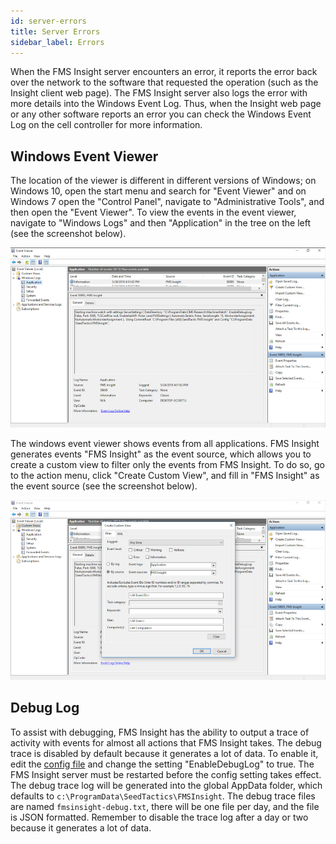 ```yaml
---
id: server-errors
title: Server Errors
sidebar_label: Errors
---
```


When the FMS Insight server encounters an error, it reports the error back over the network to the
software that requested the operation (such as the Insight client web page).  The FMS Insight server
also logs the error with more details into the Windows Event Log.  Thus, when the Insight web page or
any other software reports an error you can check the Windows Event Log on the cell controller
for more information.

## Windows Event Viewer

 The location of the viewer is different in different versions of Windows;
on Windows 10, open the start menu and search for "Event Viewer" and on Windows 7 open the "Control Panel",
navigate to "Administrative Tools", and then open the "Event Viewer". To view the events in the event viewer,
navigate to "Windows Logs" and then "Application" in the tree on the left (see the screenshot below).

![Screenshot of Windows 10 Event Viewer](assets/insight-event-viewer.jpg)

The windows event viewer shows events from all applications.  FMS Insight generates events "FMS Insight"
as the event source, which allows you to create a custom view to filter only the events from FMS Insight.
To do so, go to the action menu, click "Create Custom View", and fill in "FMS Insight" as the event source
(see the screenshot below).

![Screenshot of creating a custom event view](assets/insight-event-custom-view.jpg)

## Debug Log

To assist with debugging, FMS Insight has the ability to output a trace of
activity with events for almost all actions that FMS Insight takes. The debug
trace is disabled by default because it generates a lot of data. To enable
it, edit the [config file](server-config.md) and change the setting
"EnableDebugLog" to true. The FMS Insight server must be restarted before the
config setting takes effect. The debug trace log will be generated into the
global AppData folder, which defaults to `c:\ProgramData\SeedTactics\FMSInsight`.
The debug trace files are named `fmsinsight-debug.txt`, there will be one file
per day, and the file is JSON formatted. Remember to disable the trace log after
a day or two because it generates a lot of data.